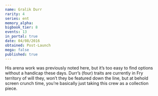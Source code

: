 ```yaml
---
name: Gralik Durr
rarity: 4
series: ent
memory_alpha:
bigbook_tier: 8
events: 13
in_portal: true
date: 04/08/2016
obtained: Post-Launch
mega: false
published: true
---
```


His arena work was previously noted here, but it’s too easy to find options without a handicap these days. Durr’s (four) traits are currently in Fry territory of will they, won’t they be featured down the line, but at behold screen crunch time, you’re basically just taking this crew as a collection piece.
